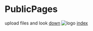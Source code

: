 # PublicPages
upload files and look
[down](https://github.com/kong-fan-xing123/PublicPages/archive/master.zip "download")
![logo](https://github.githubassets.com/pinned-octocat.svg)
[index](https://github.com/kong-fan-xing123/PublicPages/ "all files")
